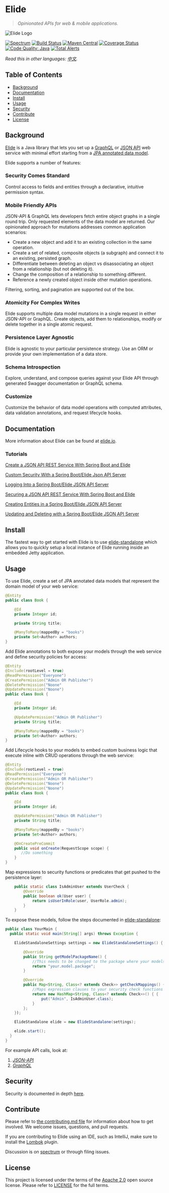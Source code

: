 # Elide

> _Opinionated APIs for web & mobile applications._

![Elide Logo](elide-logo.svg)

[![Spectrum](https://withspectrum.github.io/badge/badge.svg)](https://spectrum.chat/elide)
[![Build Status](https://travis-ci.org/yahoo/elide.svg?branch=master)](https://travis-ci.org/yahoo/elide)
[![Maven Central](https://maven-badges.herokuapp.com/maven-central/com.yahoo.elide/elide-core/badge.svg)](https://maven-badges.herokuapp.com/maven-central/com.yahoo.elide/elide-core)
[![Coverage Status](https://coveralls.io/repos/github/yahoo/elide/badge.svg?branch=master)](https://coveralls.io/github/yahoo/elide?branch=master)
[![Code Quality: Java](https://img.shields.io/lgtm/grade/java/g/yahoo/elide.svg?logo=lgtm&logoWidth=18)](https://lgtm.com/projects/g/yahoo/elide/context:java)
[![Total Alerts](https://img.shields.io/lgtm/alerts/g/yahoo/elide.svg?logo=lgtm&logoWidth=18)](https://lgtm.com/projects/g/yahoo/elide/alerts)

*Read this in other languages: [中文](translations/zh/README.md).*

## Table of Contents

- [Background](#background)
- [Documentation](#documentation)
- [Install](#install)
- [Usage](#usage)
- [Security](#security)
- [Contribute](#contribute)
- [License](#license)

## Background

[Elide](http://elide.io/) is a Java library that lets you set up a [GraphQL](http://graphql.org) or [JSON API](http://jsonapi.org) web service with minimal effort starting from
a [JPA annotated data model](https://en.wikipedia.org/wiki/Java_Persistence_API).

Elide supports a number of features:

### Security Comes Standard
Control access to fields and entities through a declarative, intuitive permission syntax.

### Mobile Friendly APIs
JSON-API & GraphQL lets developers fetch entire object graphs in a single round trip. Only requested elements of the data model are returned.
Our opinionated approach for mutations addresses common application scenarios:
* Create a new object and add it to an existing collection in the same operation.
* Create a set of related, composite objects (a subgraph) and connect it to an existing, persisted graph.
* Differentiate between deleting an object vs disassociating an object from a relationship (but not deleting it).
* Change the composition of a relationship to something different.
* Reference a newly created object inside other mutation operations.

Filtering, sorting, and pagination are supported out of the box.

### Atomicity For Complex Writes
Elide supports multiple data model mutations in a single request in either JSON-API or GraphQL. Create objects, add them to relationships, modify or delete together in a single atomic request.

### Persistence Layer Agnostic
Elide is agnostic to your particular persistence strategy. Use an ORM or provide your own implementation of a data store.

### Schema Introspection
Explore, understand, and compose queries against your Elide API through generated Swagger documentation or GraphQL schema.

### Customize
Customize the behavior of data model operations with computed attributes, data validation annotations, and request lifecycle hooks.

## Documentation

More information about Elide can be found at [elide.io](http://elide.io/).

### Tutorials
[Create a JSON API REST Service With Spring Boot and Elide](https://dzone.com/articles/create-a-json-api-rest-service-with-spring-boot-an)

[Custom Security With a Spring Boot/Elide Json API Server](https://dzone.com/articles/custom-security-with-a-spring-bootelide-json-api-s)

[Logging Into a Spring Boot/Elide JSON API Server](https://dzone.com/articles/logging-into-a-spring-bootelide-json-api-server)

[Securing a JSON API REST Service With Spring Boot and Elide](https://dzone.com/articles/securing-a-json-api-rest-service-with-spring-boot)

[Creating Entities in a Spring Boot/Elide JSON API Server](https://dzone.com/articles/creating-entities-in-a-spring-bootelide-json-api-s)

[Updating and Deleting with a Spring Boot/Elide JSON API Server](https://dzone.com/articles/updating-and-deleting-with-a-spring-bootelide-json)

## Install

The fastest way to get started with Elide is to use [elide-standalone](https://github.com/yahoo/elide/tree/master/elide-standalone) which allows you to quickly setup a local instance
of Elide running inside an embedded Jetty application.

## Usage

To use Elide, create a set of JPA annotated data models that represent the domain model of your web service:

```java
@Entity
public class Book {

    @Id
    private Integer id;

    private String title;

    @ManyToMany(mappedBy = "books")
    private Set<Author> authors;
}
```

Add Elide annotations to both expose your models through the web service and define security policies for access:


```java
@Entity
@Include(rootLevel = true)
@ReadPermission("Everyone")
@CreatePermission("Admin OR Publisher")
@DeletePermission("Noone"
@UpdatePermission("Noone")
public class Book {

    @Id
    private Integer id;

    @UpdatePermission("Admin OR Publisher")
    private String title;

    @ManyToMany(mappedBy = "books")
    private Set<Author> authors;
}
```

Add Lifecycle hooks to your models to embed custom business logic that execute inline with CRUD operations through the web service:

```java
@Entity
@Include(rootLevel = true)
@ReadPermission("Everyone")
@CreatePermission("Admin OR Publisher")
@DeletePermission("Noone")
@UpdatePermission("Noone")
public class Book {

    @Id
    private Integer id;

    @UpdatePermission("Admin OR Publisher")
    private String title;

    @ManyToMany(mappedBy = "books")
    private Set<Author> authors;

    @OnCreatePreCommit
    public void onCreate(RequestScope scope) {
       //Do something
    }
}
```

Map expressions to security functions or predicates that get pushed to the persistence layer:

```java
    public static class IsAdminUser extends UserCheck {
        @Override
        public boolean ok(User user) {
            return isUserInRole(user, UserRole.admin);
        }
    }
```

To expose these models, follow the steps documented in [elide-standalone](https://github.com/yahoo/elide/tree/master/elide-standalone):

```java
public class YourMain {
  public static void main(String[] args) throws Exception {

    ElideStandaloneSettings settings = new ElideStandaloneSettings() {

        @Override
        public String getModelPackageName() {
            //This needs to be changed to the package where your models live.
            return "your.model.package";
        }

        @Override
        public Map<String, Class<? extends Check>> getCheckMappings() {
            //Maps expression clauses to your security check functions & predicates
            return new HashMap<String, Class<? extends Check>>() { {
                put("Admin", IsAdminUser.class);
            }
        };
    });

    ElideStandalone elide = new ElideStandalone(settings);

    elide.start();
  }
}
```

For example API calls, look at:
1. [*JSON-API*](http://elide.io/pages/guide/10-jsonapi.html)
2. [*GraphQL*](http://elide.io/pages/guide/11-graphql.html)

## Security

Security is documented in depth [here](http://elide.io/pages/guide/03-security.html).

## Contribute
Please refer to [the contributing.md file](CONTRIBUTING.md) for information about how to get involved. We welcome issues, questions, and pull requests.

If you are contributing to Elide using an IDE, such as IntelliJ, make sure to install the [Lombok](https://projectlombok.org/) plugin.

Discussion is on [spectrum](https://spectrum.chat/elide) or through filing issues.

## License
This project is licensed under the terms of the [Apache 2.0](http://www.apache.org/licenses/LICENSE-2.0.html) open source license.
Please refer to [LICENSE](LICENSE.txt) for the full terms.

